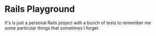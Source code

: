 # Rails Playground

It's is just a personal Rails project with a bunch of tests to remember me 
some particular things that sometimes I forget. 
